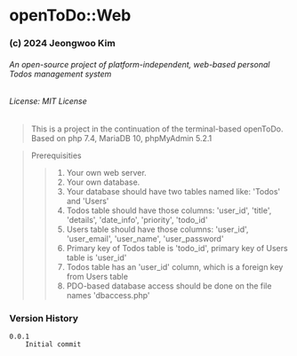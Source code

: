 # openToDo::Web
### (c) 2024 Jeongwoo Kim
###### An open-source project of platform-independent, web-based personal Todos management system
###### License: MIT License

> This is a project in the continuation of the terminal-based openToDo.
> Based on php 7.4, MariaDB 10, phpMyAdmin 5.2.1

> Prerequisities
>> 1. Your own web server.
>> 2. Your own database.
>> 3. Your database should have two tables named like: 'Todos' and 'Users'
>> 4. Todos table should have those columns: 'user_id', 'title', 'details', 'date_info', 'priority', 'todo_id'
>> 5. Users table should have those columns: 'user_id', 'user_email', 'user_name', 'user_password'
>> 6. Primary key of Todos table is 'todo_id', primary key of Users table is 'user_id'
>> 7. Todos table has an 'user_id' column, which is a foreign key from Users table
>> 8. PDO-based database access should be done on the file names 'dbaccess.php'

### Version History
    0.0.1
        Initial commit